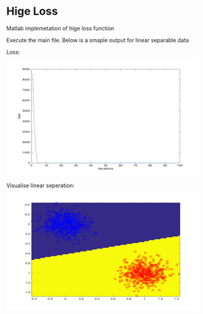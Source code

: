 # Hige Loss 

Matlab implemetation of hige loss function

Execute the main file. Below is a smaple output for linear separable data

Loss:


<img src="loss.png" width="500" height="300" />

Visualise linear seperation:


<img src="vs.png" width="500" height="300" />
